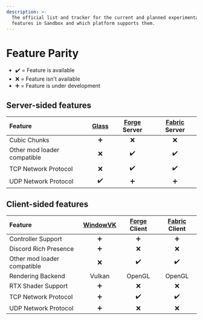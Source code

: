 ```yaml
---
description: >-
  The official list and tracker for the current and planned experimental
  features in Sandbox and which platform supports them.
---
```


# Feature Parity

* ✔️ = Feature is available
* ❌ = Feature isn't available
* ➕ = Feature is under development

## Server-sided features

| Feature | [Glass](glass-ecosystem.md) | [Forge](forge.md) Server | [Fabric](fabric.md) Server |
| :--- | :---: | :---: | :---: |
| Cubic Chunks | ➕ | ❌ | ❌ |
| Other mod loader compatible | ❌ | ✔️ | ✔️ |
| TCP Network Protocol | ❌ | ✔️ | ✔️ |
| UDP Network Protocol | ✔️ | ➕ | ➕ |

## Client-sided features

| Feature | [WindowVK](glass-ecosystem.md) | [Forge](forge.md) Client | [Fabric](fabric.md) Client |
| :--- | :---: | :---: | :---: |
| Controller Support | ➕ | ➕ | ➕ |
| Discord Rich Presence | ➕ | ❌ | ❌ |
| Other mod loader compatible | ❌ | ✔️ | ✔️ |
| Rendering Backend | Vulkan | OpenGL | OpenGL |
| RTX Shader Support | ➕ | ❌ | ❌ |
| TCP Network Protocol | ➕ | ✔️ | ✔️ |
| UDP Network Protocol | ➕ | ❌ | ❌ |

